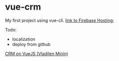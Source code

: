 # vue-crm

My first project using vue-cli. [link to Firebase Hosting](https://vue-crm-painofhail.web.app);

Todo:
* localization
* deploy from github

[CRM on VueJS (Vladilen Minin)](https://www.youtube.com/watch?v=nldxXSjpX0I)
